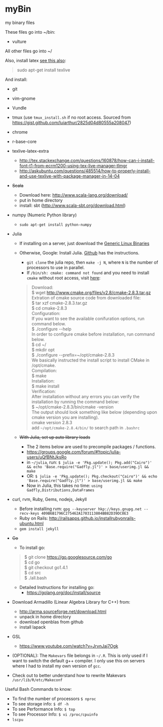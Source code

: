 # myBin
my binary files

These files go into ~/bin:
- vulture

All other files go into ~/

Also, install latex [see this also](http://tex.stackexchange.com/questions/106113/is-there-any-way-to-have-a-latex-compiler-on-a-mac-without-root-access):
> sudo apt-get install texlive

And install:
- git
- vim-gnome
- Vundle
- tmux (use `tmux_install.sh` if no root access. Sourced from https://gist.github.com/luiarthur/2825d04d80555a208047)
- chrome
- r-base-core
- texlive-latex-extra
    - http://tex.stackexchange.com/questions/160878/how-can-i-install-font-t1-from-ecrm1200-using-tex-live-manager-tlmgr
    - http://askubuntu.com/questions/485514/how-to-properly-install-and-use-texlive-with-package-manager-in-14-04
- ~~Scala~~
    - Download here: http://www.scala-lang.org/download/
    - put in home directory 
    - install: sbt (http://www.scala-sbt.org/download.html)
- numpy (Numeric Python library)
    - `sudo apt-get install python-numpy`
- Julia
    - If installing on a server, just download the [Generic Linux Binaries](http://julialang.org/downloads/)
    - Otherwise, Google: Install Julia. [Github](https://github.com/JuliaLang/julia) has the instructions. 
        - `git clone` the julia repo, then `make -j N`, where `N` is the number of processors to use in parallel.
        - If `/bin/sh: cmake: command not found` and you need to install `cmake` without root access, visit [here](http://geeksww.com/tutorials/operating_systems/linux/installation/downloading_compiling_and_installing_cmake_on_linux.php): 

        > Download:  
        > $ wget http://www.cmake.org/files/v2.8/cmake-2.8.3.tar.gz  
        > Extration of cmake source code from downloaded file:  
        > $ tar xzf cmake-2.8.3.tar.gz  
        > $ cd cmake-2.8.3  
        > Configuration:  
        > If you want to see the available conifuration options, run command below.  
        > $ ./configure --help  
        > In order to configure cmake before installation, run command below.  
        > $ cd ~/  
        > $ mkdir opt  
        > $ ./configure --prefix=~/opt/cmake-2.8.3  
        > We basically instructed the install script to install CMake in /opt/cmake.  
        > Compilation:  
        > $ make  
        > Installation:  
        > $ make install  
        > Verification:  
        > After installation without any errors you can verify the installation by running the command below:  
        > $ ~/opt/cmake-2.8.3/bin/cmake -version  
        > The output should look something like below (depending upon cmake version you are installing).  
        > cmake version 2.8.3  
        > add `~/opt/cmake-2.8.4/bin/` to search path in `.bashrc`
        
    - ~~With Julia, set up auto library loads~~
      - The 2 items below are used to precompile packages / functions.
      - https://groups.google.com/forum/#!topic/julia-users/uQfBNtJksRo
      - in `~/julia`, run: `$ julia -e 'Pkg.update(); Pkg.add("Cairo")' && echo 'Base.require("Gadfly.jl")' > base/userimg.jl && make`
      - OR: `$ julia -e 'Pkg.update(); Pkg.checkout("Cairo")' && echo 'Base.require("Gadfly.jl")' > base/userimg.jl && make`
      - Now in Julia, this takes no time: `using Gadfly,Distributions,DataFrames`
- curl, rvm, Ruby, Gems, nodejs, Jekyll
    - Before installing rvm: `gpg --keyserver hkp://keys.gnupg.net --recv-keys 409B6B1796C275462A1703113804BB82D39DC0E3`
    - Ruby on Rails: http://railsapps.github.io/installrubyonrails-ubuntu.html
    - `gem install jekyll`
- ~~Go~~
    - To install go:
    
    > $ git clone https://go.googlesource.com/go  
    > $ cd go  
    > $ git checkout go1.4.1  
    > $ cd src  
    > $ ./all.bash  

    - Detailed Instructions for installing go:
        - https://golang.org/doc/install/source 
- Download Armadillo (Linear Algebra Library for C++) from:
    - http://arma.sourceforge.net/download.html
    - unpack in home directory
    - download openblas from github
    - install lapack

- GSL
  - https://www.youtube.com/watch?v=JrvnJaj7Ogk

- (OPTIONAL): The `Makevars` file belongs in `~/.R`. This is only used if I want to switch the default g++ compiler. I only use this on servers where I had to install my own version of `gcc`.
- Check out to better understand how to rewrite Makevars `/usr/lib/R/etc/Makeconf` 
 

Useful Bash Commands to know:

- To find the number of processors
    `$ nproc`
- To see storage info:
    `$ df -h`
- To see Performance Info:
    `$ top`
- To see Processor Info:
    `$ vi /proc/cpuinfo`
- `lscpu`
